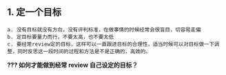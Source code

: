 ## 1. 定一个目标
```
a. 没有目标就没有方向，没有评判标准，在做事情的时候经常会很盲目，切容易走偏
b. 定目标要量力而行，不要太高，也不要太低
c. 要经常review定的目标，这样可以一直跟进目标的合理性，适当时候可以对目标做一下调整，同时反思这一段时间的过程和方法是不是正确的，高效的。
```
**??? 如何才能做到经常 review 自己设定的目标？**

